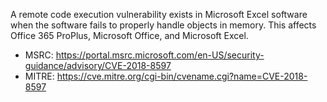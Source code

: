 A remote code execution vulnerability exists in Microsoft Excel software when the software fails to properly handle objects in memory.
This affects Office 365 ProPlus, Microsoft Office, and Microsoft Excel.

- MSRC: https://portal.msrc.microsoft.com/en-US/security-guidance/advisory/CVE-2018-8597
- MITRE: https://cve.mitre.org/cgi-bin/cvename.cgi?name=CVE-2018-8597
